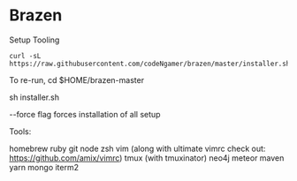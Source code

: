 # Brazen
Setup Tooling

```
curl -sL https://raw.githubusercontent.com/codeNgamer/brazen/master/installer.sh 
```

To re-run, cd $HOME/brazen-master

sh installer.sh

--force flag forces installation of all setup


Tools:

homebrew
ruby
git
node
zsh
vim (along with ultimate vimrc check out: https://github.com/amix/vimrc)
tmux (with tmuxinator)
neo4j 
meteor
maven
yarn
mongo
iterm2

